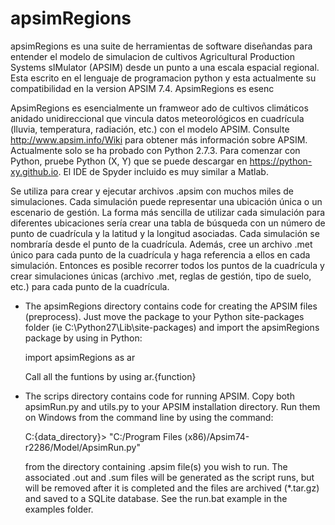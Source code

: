 apsimRegions
============

apsimRegions es una suite de herramientas de software diseñandas para entender el modelo de simulacion de cultivos Agricultural Production Systems sIMulator (APSIM) desde un punto a una escala espacial regional. Esta escrito en el lenguaje de programacion python y esta actualmente su compatibilidad en la version APSIM 7.4. ApsimRegions es esenc

ApsimRegions es esencialmente un framweor  ado de cultivos climáticos anidado unidireccional que vincula datos meteorológicos en cuadrícula (lluvia, temperatura, radiación, etc.) con el modelo APSIM. Consulte http://www.apsim.info/Wiki para obtener más información sobre APSIM. Actualmente solo se ha probado con Python 2.7.3. Para comenzar con Python, pruebe Python (X, Y) que se puede descargar en https://python-xy.github.io. El IDE de Spyder incluido es muy similar a Matlab.

Se utiliza para crear y ejecutar archivos .apsim con muchos miles de simulaciones. Cada simulación puede representar una ubicación única o un escenario de gestión. La forma más sencilla de utilizar cada simulación para diferentes ubicaciones sería crear una tabla de búsqueda con un número de punto de cuadrícula y la latitud y la longitud asociadas. Cada simulación se nombraría desde el punto de la cuadrícula. Además, cree un archivo .met único para cada punto de la cuadrícula y haga referencia a ellos en cada simulación. Entonces es posible recorrer todos los puntos de la cuadrícula y crear simulaciones únicas (archivo .met, reglas de gestión, tipo de suelo, etc.) para cada punto de la cuadrícula.

- The apsimRegions directory contains code for creating the APSIM files (preprocess). Just move the package to your Python site-packages folder (ie C:\Python27\Lib\site-packages) and import the apsimRegions package by using in Python:

  import apsimRegions as ar

  Call all the funtions by using ar.{function}

- The scrips directory contains code for running APSIM. Copy both apsimRun.py and utils.py to your APSIM installation directory. Run them on Windows from the command line by using the command:

  C:\{data_directory}> "C:/Program Files (x86)/Apsim74-r2286/Model/ApsimRun.py"
  
  from the directory containing .apsim file(s) you wish to run. The associated .out and .sum files will be generated as the script runs, but will be removed after it is completed and the files are archived (*.tar.gz) and saved to a SQLite database. See the run.bat example in the examples folder.
  
  
  
